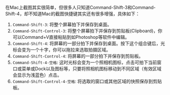 在Mac上截图其实很简单，但很多人只知道Command-Shift-3和Command-Shift-4，却不知道Mac的截图快捷键其实还有很多增强，具体如下：

1. `Command-Shift-3`:  将整个屏幕拍下并保存到桌面。
2. `Command-Shift-Control-3`: 将整个屏幕拍下并保存到剪贴板(Clipboard)，你可以Command+V直接粘贴到如Photoshop等软件中编辑。
3. `Command-Shift-4`: 将屏幕的一部分拍下并保存到桌面。按下这个组合键后，光标会变为一个十字，你可以拖拉来选取拍摄区域。
4. `Command-Shift-Control-4`: 将屏幕的一部分拍下并保存到剪贴板。
5. `Command-Shift-4-空格`: 这时光标会变为一个照相机图标，点击可拍下当前窗口或菜单或Dock以及图标等，只要将照相机图标移动到不同区域（有效区域会显示为浅蓝色）点击。
6. `Command-Shift-Control-4-空格`: 将选取的窗口或其他区域的快照保存到剪贴板。


